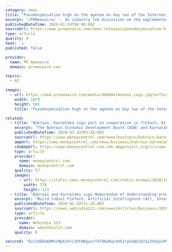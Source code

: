 ```yaml
---
category: news
title: "Pseudonymisation high on the agenda on day two of the International CPDP Data Protection and Artificial Intelligence Conference"
excerpt: "/PRNewswire/ -- An industry led discussion on the implementation of pseudonymisation as a technological safeguard alongside data protection legislation was"
publishedDateTime: 2020-01-24T06:00:00Z
sourceUrl: https://www.prnewswire.com/news-releases/pseudonymisation-high-on-the-agenda-on-day-two-of-the-international-cpdp-data-protection-and-artificial-intelligence-conference-300992653.html
type: article
quality: 9
heat: -1
published: false

provider:
  name: PR Newswire
  domain: prnewswire.com

topics:
  - AI

images:
  - url: https://mma.prnewswire.com/media/466044/Anonos_Logo.jpg?p=facebook
    width: 1079
    height: 565
    title: "Pseudonymisation high on the agenda on day two of the International CPDP Data Protection and Artificial Intelligence Conference"

related:
  - title: "Bahrain, Karnataka sign pact on cooperation in fintech, AI, cyber security"
    excerpt: "The Bahrain Economic Development Board (EDB) and Karnataka government on Thursday signed a pact to promote cooperation in AI, fintech and other emerging technologies. The Kingdom's investment promotion agency signed the memorandum of understanding (MoU) with the Department of Information Technology; Biotechnology; and Science & Technology of ..."
    publishedDateTime: 2020-01-24T03:34:00Z
    sourceUrl: https://www.moneycontrol.com/news/business/bahrain-karnataka-sign-pact-on-cooperation-in-fintech-ai-cyber-security-4853121.html
    ampUrl: https://www.moneycontrol.com/news/business/bahrain-karnataka-sign-pact-on-cooperation-in-fintech-ai-cyber-security-4853121.html/amp
    cdnAmpUrl: https://www-moneycontrol-com.cdn.ampproject.org/c/s/www.moneycontrol.com/news/business/bahrain-karnataka-sign-pact-on-cooperation-in-fintech-ai-cyber-security-4853121.html/amp
    type: article
    provider:
      name: moneycontrol.com
      domain: moneycontrol.com
    quality: 57
    images:
      - url: https://static-news.moneycontrol.com/static-mcnews/2018/10/tax-assessment-378x213.jpg
        width: 378
        height: 213
  - title: "Bahrain and Karnataka sign Memorandum of Understanding promoting cooperation in Fintech, AI, IoT and cyber-security"
    excerpt: "Build robust FinTech, Artificial Intelligence (AI), Internet of Things (IoT) and Cybersecurity ecosystems where startups and technology firms engage in external partnerships with corporates ..."
    publishedDateTime: 2020-01-24T11:26:00Z
    sourceUrl: https://news.webindia123.com/news/Articles/Business/20200124/3494590.html
    type: article
    provider:
      name: Webindia 123
      domain: webindia123.com
    quality: 0

secured: "Eof2dEDa6BMnsMpk2V+i3OtBBgyxcTkT06eRao3UX2rpSoQG1Q7q1ZUUgIoPDdh+zXh52/mCP60OgNh8AoS9mXEFLVOsfRU4uiqpPR4fyjNWtMIkFbxdy6PxCjffFf/FFHDARLgjvR4c3Od5Cr4dXs3PtTJv250vjOMccc/Liw9x2n+SpMrwNInZP1UgKKm2MvMwn9Q75R6Jxv1M5QX3mXJ1KNr8kumimUTBrRk3X6Jlhqwv4/jpg+Rlhydz82MkSkweTiYmu6aSM/4t4ILIpWsRPVCLVaHLeuYjTWmSyP8VvYmJHFaQhaS3d5r8UcjSI/dxoKt3b24dpjEdW/IjYxHMnljXBqnfZQ/PfPzL9jXMQX3QPAnIt9CgIxNdwV2tPtJau1f/hLc5gMPaE+IEndC2dVUByzdytLWSt0gS/PltP12YQgVwwbEvK1vSf+LsqtlypF6cVN5mjH9S4JffSk2O6QMSMG+pP2Sz49w0Ylw=;x3tvRmD4WZoOD/7gt6pYDg=="
---
```



